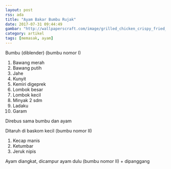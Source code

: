 ```yaml
---
layout: post
rss: ada
title: "Ayam Bakar Bumbu Rujak"
date: 2017-07-31 09:44:49
gambar: "http://wallpaperscraft.com/image/grilled_chicken_crispy_fried_70856_602x339.jpg"
category: artikel
tags: [memasak, ayam]
---
```


Bumbu (diblender) (bumbu nomor I)

1. Bawang merah
2. Bawang putih
3. Jahe
4. Kunyit
5. Kemiri digeprek
6. Lombok besar
7. Lombok kecil
8. Minyak 2 sdm
9. Ladaku
10. Garam

Direbus sama bumbu dan ayam

Ditaruh di baskom kecil (bumbu nomor II)

1. Kecap manis
2. Ketumbar
3. Jeruk nipis

Ayam diangkat, dicampur ayam dulu (bumbu nomor II) + dipanggang